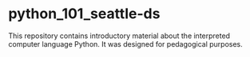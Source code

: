 # python_101_seattle-ds

This repository contains introductory material about the interpreted computer language Python. It was designed for pedagogical purposes.
